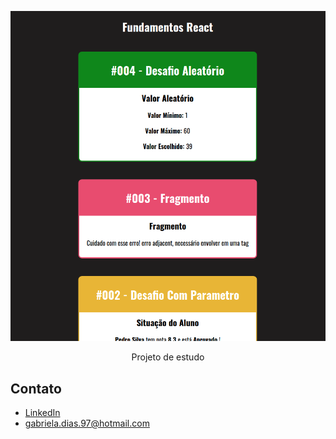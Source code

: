 
<p align="center">
  <img src=".github/assets/Cards.png" alt="Cards React"></a>
</p>

<p align="center">
 Projeto de estudo
</p>


## Contato

- [LinkedIn](https://www.linkedin.com/in/gabrieladiasreis/)
- [gabriela.dias.97@hotmail.com](mailto:gabriela.dias.97@hotmail.com)
